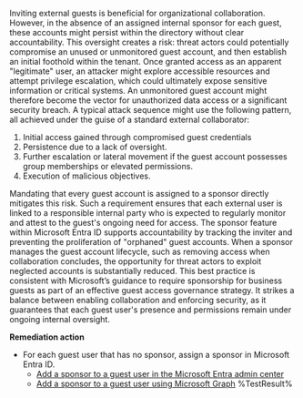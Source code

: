 Inviting external guests is beneficial for organizational collaboration. However, in the absence of an assigned internal sponsor for each guest, these accounts might persist within the directory without clear accountability. This oversight creates a risk: threat actors could potentially compromise an unused or unmonitored guest account, and then establish an initial foothold within the tenant. Once granted access as an apparent "legitimate" user, an attacker might explore accessible resources and attempt privilege escalation, which could ultimately expose sensitive information or critical systems. An unmonitored guest account might therefore become the vector for unauthorized data access or a significant security breach. A typical attack sequence might use the following pattern, all achieved under the guise of a standard external collaborator:

1. Initial access gained through compromised guest credentials
1. Persistence due to a lack of oversight.
1. Further escalation or lateral movement if the guest account possesses group memberships or elevated permissions.
1. Execution of malicious objectives. 

Mandating that every guest account is assigned to a sponsor directly mitigates this risk. Such a requirement ensures that each external user is linked to a responsible internal party who is expected to regularly monitor and attest to the guest's ongoing need for access. The sponsor feature within Microsoft Entra ID supports accountability by tracking the inviter and preventing the proliferation of "orphaned" guest accounts. When a sponsor manages the guest account lifecycle, such as removing access when collaboration concludes, the opportunity for threat actors to exploit neglected accounts is substantially reduced. This best practice is consistent with Microsoft’s guidance to require sponsorship for business guests as part of an effective guest access governance strategy. It strikes a balance between enabling collaboration and enforcing security, as it guarantees that each guest user's presence and permissions remain under ongoing internal oversight.

**Remediation action**
- For each guest user that has no sponsor, assign a sponsor in Microsoft Entra ID.
    - [Add a sponsor to a guest user in the Microsoft Entra admin center](https://learn.microsoft.com/en-us/entra/external-id/b2b-sponsors?wt.mc_id=zerotrustrecommendations_automation_content_cnl_csasci)
    - [Add a sponsor to a guest user using Microsoft Graph](https://learn.microsoft.com/graph/api/user-post-sponsors?view=graph-rest-1.0&preserve-view=true&wt.mc_id=zerotrustrecommendations_automation_content_cnl_csasci)<!--- Results --->
%TestResult%


